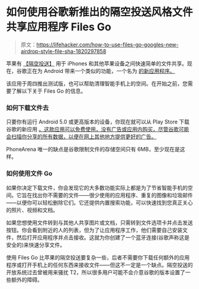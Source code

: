 # 如何使用谷歌新推出的隔空投送风格文件共享应用程序 Files Go

> 原文：<https://lifehacker.com/how-to-use-files-go-googles-new-airdrop-style-file-sha-1820297858>

苹果有 [【隔空投送】](https://lifehacker.com/set-airdrop-to-contacts-only-to-protect-your-privacy-1661694999) 用于 iPhones 和其他苹果设备之间快速简单的文件共享。现在，谷歌正在为 Android 带来一个类似的功能，一个名为 [的新应用程序。](https://play.google.com/store/apps/details?id=com.google.android.apps.nbu.files) 



该应用于周四推出测试版，也可以帮助清理智能手机上的空间。在开始之前，您需要了解以下关于 Files Go 的信息。

### 如何下载文件去

只要你有运行 Android 5.0 或更高版本的设备，你现在就可以从 Play Store 下载谷歌的新应用 [。这款应用可以免费使用，没有广告或应用内购买，尽管谷歌可能会扫描你分享的所有数据，以便在网上其他地方提供更好的广告。](https://play.google.com/store/apps/details?id=com.google.android.apps.nbu.files)

PhoneArena 唯一的缺点是谷歌限制文件的存储空间只有 6MB，至少现在是这样。

### 如何使用文件 Go

如果你决定下载文件，你会发现它的大多数功能实际上都是为了节省智能手机的空间。它旨在找出你不需要的文件——很少使用的应用程序、重复的图像和垃圾邮件——以便你可以轻松删除它们。它还提供内置搜索功能，可以快速找到您真正关心的照片、视频和文档。

如果您想使用文件转到与其他人共享图片或文档，只需转到文件选项卡并点击发送按钮。你会看到附近的人的列表，但为了让应用程序工作，他们需要自己安装文件，然后打开应用程序并点击接收。这就为你创建了一个蓝牙连接(谷歌声称这是安全的)来快速分享文件。

使用 Files Go 比苹果的隔空投送要复杂一些，后者不需要你下载任何额外的应用程序或打开手机上的任何东西来接收文件——但这不一定是一个缺点。隔空投送的开放系统过去曾被用来骚扰 T2，所以很多用户可能不会介意谷歌的版本设置了一些额外的障碍。